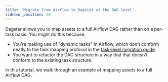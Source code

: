 ```yaml
---
title: 'Migrate from Airflow to Dagster at the DAG level'
sidebar_position: 20
---
```


Dagster allows you to map assets to a full Airflow DAG rather than on a per-task basis. You might do this because:

- You're making use of "dynamic tasks" in Airflow, which don't conform neatly to the task mapping protocol in the [task-level migration guide](../task-level-migration/).
- You want to refactor the DAG structure in a way that that doesn't conform to the existing task structure.

In this tutorial, we walk through an example of mapping assets to a full Airflow DAG.